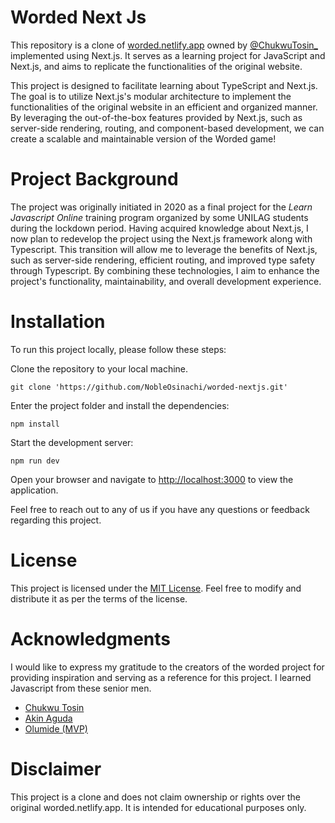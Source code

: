# Worded Next Js 

This repository is a clone of [worded.netlify.app](https://worded.netlify.app) owned by [@ChukwuTosin_](https://github.com/folucode/worded/) implemented using Next.js. It serves as a learning project for JavaScript and Next.js, and aims to replicate the functionalities of the original website.

This project is designed to facilitate learning about TypeScript and Next.js. The goal is to utilize Next.js's modular architecture to implement the functionalities of the original website in an efficient and organized manner. By leveraging the out-of-the-box features provided by Next.js, such as server-side rendering, routing, and component-based development, we can create a scalable and maintainable version of the Worded game!

# Project Background
The project was originally initiated in 2020 as a final project for the *Learn Javascript Online* training program organized by some UNILAG students during the lockdown period. Having acquired knowledge about Next.js, I now plan to redevelop the project using the Next.js framework along with Typescript. This transition will allow me to leverage the benefits of Next.js, such as server-side rendering, efficient routing, and improved type safety through Typescript. By combining these technologies, I aim to enhance the project's functionality, maintainability, and overall development experience.

# Installation
To run this project locally, please follow these steps:

Clone the repository to your local machine.

```
git clone 'https://github.com/NobleOsinachi/worded-nextjs.git'
```

Enter the project folder and install the dependencies:
```
npm install
```

Start the development server:
```
npm run dev
```

Open your browser and navigate to [http://localhost:3000](http://localhost:3000) to view the application.

Feel free to reach out to any of us if you have any questions or feedback regarding this project.

# License
This project is licensed under the [MIT License](LICENSE). Feel free to modify and distribute it as per the terms of the license.

# Acknowledgments
I would like to express my gratitude to the creators of the worded project for providing inspiration and serving as a reference for this project.
I learned Javascript from these senior men.

 - [Chukwu Tosin](https://github.com/folucode)
 - [Akin Aguda](https://github.com/AkinAguda)
 - [Olumide (MVP)](https://github.com/onyxolu)

# Disclaimer
This project is a clone and does not claim ownership or rights over the original worded.netlify.app. It is intended for educational purposes only.
